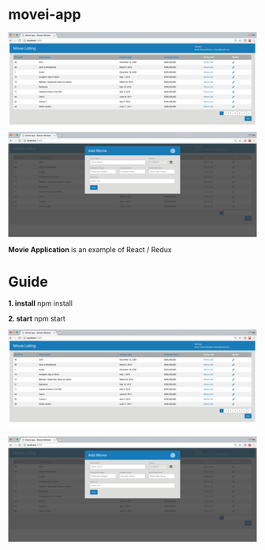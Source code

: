 # movei-app

![alt text](https://github.com/stevenwickers/movie-app/blob/master/Images/MovieApp.png)
![alt text](https://github.com/stevenwickers/movie-app/blob/master/Images/MovieAppPopup.png)


<p>
<b>Movie Application</b> is an example of React / Redux
</p>

<p><h1>Guide</h1></p>
<p><b>1. install</b> npm install<p>
<p><b>2. start</b> npm start<p>

<p align="center">
   <img src="https://github.com/stevenwickers/movie-app/blob/master/Images/MovieApp.png" />
</p>

<p align="center">
   <img src="https://github.com/stevenwickers/movie-app/blob/master/Images/MovieAppPopup.png" />
</p>